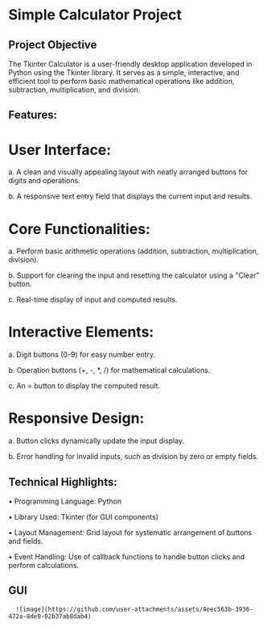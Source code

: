 # Simple Calculator Project
## Project Objective
The Tkinter Calculator is a user-friendly desktop application developed in Python using the Tkinter library. It serves as a simple, interactive, and efficient tool to perform basic mathematical operations like addition, subtraction, multiplication, and division.
## Features:
# User Interface:
  a.  A clean and visually appealing layout with neatly arranged buttons for digits and operations.

  b.  A responsive text entry field that displays the current input and results.
#	Core Functionalities:
  a. 	Perform basic arithmetic operations (addition, subtraction, multiplication, division).

  b.  Support for clearing the input and resetting the calculator using a "Clear" button.

  c.  Real-time display of input and computed results.
#	Interactive Elements:
  a.  Digit buttons (0-9) for easy number entry.

  b. 	Operation buttons (+, -, *, /) for mathematical calculations.

  c. 	An = button to display the computed result.
#	Responsive Design:
  a. 	Button clicks dynamically update the input display.

  b. 	Error handling for invalid inputs, such as division by zero or empty fields.
## Technical Highlights:
  • 	Programming Language: Python

  • 	Library Used: Tkinter (for GUI components)

  • 	Layout Management: Grid layout for systematic arrangement of buttons and fields.

  • 	Event Handling: Use of callback functions to handle button clicks and perform calculations.
## GUI
      ![image](https://github.com/user-attachments/assets/4eec563b-3936-472a-8de9-02b37ab8dab4)


